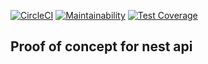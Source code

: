 [![CircleCI](https://circleci.com/gh/rootstrap/nest-target-api.svg?style=shield)](https://circleci.com/gh/rootstrap/nest-target-api)
[![Maintainability](https://api.codeclimate.com/v1/badges/918e14546f7f269a4fbe/maintainability)](https://codeclimate.com/github/rootstrap/nest-target-api/maintainability)
[![Test Coverage](https://api.codeclimate.com/v1/badges/918e14546f7f269a4fbe/test_coverage)](https://codeclimate.com/github/rootstrap/nest-target-api/test_coverage)

## Proof of concept for nest api